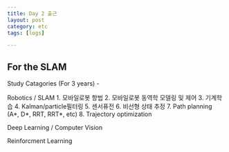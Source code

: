 ```yaml
---
title: Day 2 출근
layout: post
category: etc
tags: [logs]

---
```


## For the SLAM

Study Catagories (For 3 years) - 

Robotics / SLAM
    1. 모바일로봇 항법
    2. 모바일로봇 동역학 모델링 및 제어
    3. 기계학습 
    4. Kalman/particle필터링 
    5. 센서퓨전
    6. 비선형 상태 추정
    7. Path planning (A*, D*, RRT, RRT*, etc)
    8. Trajectory optimization

Deep Learning / Computer Vision

Reinforcment Learning 